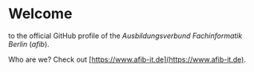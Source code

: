 # Welcome

to the official GitHub profile of the *Ausbildungsverbund Fachinformatik Berlin* (*afib*).

Who are we? Check out [https://www.afib-it.de](https://www.afib-it.de).
